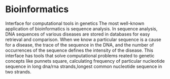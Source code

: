 # Bioinformatics
Interface for computational tools in genetics
The most well-known application of bioinformatics is sequence analysis.
In sequence analysis, DNA sequences of various diseases are stored in databases for easy retrieval and comparison. 
When we know a particular sequence is a cause for a disease, the trace of the sequence in the DNA,
and the number of occurrences of the sequence defines the intensity of the disease.
This interface has tools that solve computational problems reated to genetic concepts like punnets square, calculating frequency of
particular nucleotide sequence in long dna/rna strands,longest common nucleotide sequence in two strands.
